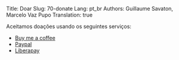 Title: Doar
Slug: 70-donate
Lang: pt_br
Authors: Guillaume Savaton, Marcelo Vaz Pupo
Translation: true

Aceitamos doações usando os seguintes serviços:

* [Buy me a coffee](https://www.buymeacoffee.com/THtbNvnqE)
* [Paypal](https://www.paypal.me/guillaumesavaton)
* [Liberapay](https://liberapay.com/aumouvantsillage/donate)
